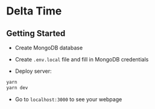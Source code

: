 # Delta Time

## Getting Started

-   Create MongoDB database

-   Create `.env.local` file and fill in MongoDB credentials

-   Deploy server:

```bash
yarn
yarn dev
```

-   Go to `localhost:3000` to see your webpage
